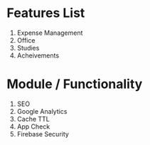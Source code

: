 # Features List
1. Expense Management
2. Office
3. Studies
4. Acheivements

# Module / Functionality
1. SEO
2. Google Analytics
3. Cache TTL
4. App Check
5. Firebase Security
